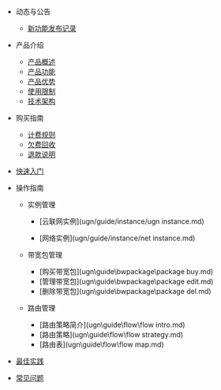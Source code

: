 

- 动态与公告
  
  - [新功能发布记录](ugn/newfunctions/newfunctions.md)
- 产品介绍
  
  - [产品概述](ugn/intro/description.md)
  - [产品功能](ugn/intro/function.md)
  - [产品优势](ugn/intro/advantages.md)
  - [使用限制](ugn/intro/limit.md)
  - [技术架构](ugn/intro/architecture.md)
- 购买指南
  - [计费规则](ugn/buy/charge.md)
  - [欠费回收](ugn/buy/recycle.md)
  - [退款说明](ugn/buy/refund)
- [快速入门](ugn/fast/fast.md)
- 操作指南
  - 实例管理
    - [云联网实例](ugn/guide/instance/ugn instance.md)
    
    - [网络实例](ugn/guide/instance/net instance.md)
    
  - 带宽包管理
    - [购买带宽包](ugn\guide\bwpackage\package buy.md)
    - [管理带宽包](ugn\guide\bwpackage\package edit.md)
    - [删除带宽包](ugn\guide\bwpackage\package del.md)
    
  - 路由管理
    - [路由策略简介](ugn\guide\flow\flow intro.md)
    - [路由策略](ugn\guide\flow\flow strategy.md)
    - [路由表](ugn\guide\flow\flow map.md)
- [最佳实践](ugn/bestpractice/bestpractice.md)
- [常见问题](ugn/faq/faq.md)